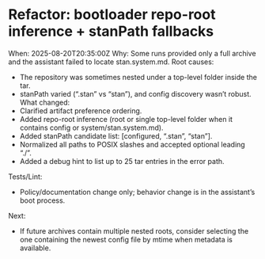 # Refactor: bootloader repo-root inference + stanPath fallbacks

When: 2025-08-20T20:35:00Z
Why: Some runs provided only a full archive and the assistant failed to locate stan.system.md. Root causes:

- The repository was sometimes nested under a top-level folder inside the tar.
- stanPath varied (“.stan” vs “stan”), and config discovery wasn’t robust.
  What changed:
- Clarified artifact preference ordering.
- Added repo-root inference (root or single top-level folder when it contains config or system/stan.system.md).
- Added stanPath candidate list: [configured, “.stan”, “stan”].
- Normalized all paths to POSIX slashes and accepted optional leading “./”.
- Added a debug hint to list up to 25 tar entries in the error path.

Tests/Lint:

- Policy/documentation change only; behavior change is in the assistant’s boot process.

Next:

- If future archives contain multiple nested roots, consider selecting the one containing the newest config file by mtime when metadata is available.
